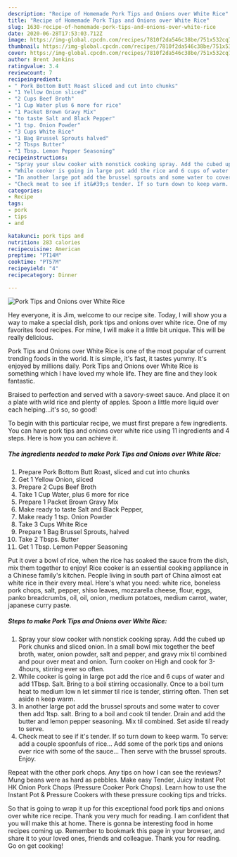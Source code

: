 ```yaml
---
description: "Recipe of Homemade Pork Tips and Onions over White Rice"
title: "Recipe of Homemade Pork Tips and Onions over White Rice"
slug: 1630-recipe-of-homemade-pork-tips-and-onions-over-white-rice
date: 2020-06-28T17:53:03.712Z
image: https://img-global.cpcdn.com/recipes/7810f2da546c38be/751x532cq70/pork-tips-and-onions-over-white-rice-recipe-main-photo.jpg
thumbnail: https://img-global.cpcdn.com/recipes/7810f2da546c38be/751x532cq70/pork-tips-and-onions-over-white-rice-recipe-main-photo.jpg
cover: https://img-global.cpcdn.com/recipes/7810f2da546c38be/751x532cq70/pork-tips-and-onions-over-white-rice-recipe-main-photo.jpg
author: Brent Jenkins
ratingvalue: 3.4
reviewcount: 7
recipeingredient:
- " Pork Bottom Butt Roast sliced and cut into chunks"
- "1 Yellow Onion sliced"
- "2 Cups Beef Broth"
- "1 Cup Water plus 6 more for rice"
- "1 Packet Brown Gravy Mix"
- "to taste Salt and Black Pepper"
- "1 tsp. Onion Powder"
- "3 Cups White Rice"
- "1 Bag Brussel Sprouts halved"
- "2 Tbsps Butter"
- "1 Tbsp. Lemon Pepper Seasoning"
recipeinstructions:
- "Spray your slow cooker with nonstick cooking spray. Add the cubed up Pork chunks and sliced onion. In a small bowl mix together the beef broth, water, onion powder, salt and pepper, and gravy mix til combined and pour over meat and onion. Turn cooker on High and cook for 3-4hours, stirring ever so often."
- "While cooker is going in large pot add the rice and 6 cups of water and add 1Tbsp. Salt. Bring to a boil stirring occasionally. Once to a boil turn heat to medium low n let simmer til rice is tender, stirring often. Then set aside n keep warm."
- "In another large pot add the brussel sprouts and some water to cover then add 1tsp. salt. Bring to a boil and cook til tender. Drain and add the butter and lemon pepper seasoning. Mix til combined. Set aside til ready to serve."
- "Check meat to see if it&#39;s tender. If so turn down to keep warm. To serve: add a couple spoonfuls of rice... Add some of the pork tips and onions over rice with some of the sauce... Then serve with the brussel sprouts. Enjoy."
categories:
- Recipe
tags:
- pork
- tips
- and

katakunci: pork tips and 
nutrition: 283 calories
recipecuisine: American
preptime: "PT14M"
cooktime: "PT57M"
recipeyield: "4"
recipecategory: Dinner

---
```



![Pork Tips and Onions over White Rice](https://img-global.cpcdn.com/recipes/7810f2da546c38be/751x532cq70/pork-tips-and-onions-over-white-rice-recipe-main-photo.jpg)

Hey everyone, it is Jim, welcome to our recipe site. Today, I will show you a way to make a special dish, pork tips and onions over white rice. One of my favorites food recipes. For mine, I will make it a little bit unique. This will be really delicious.

Pork Tips and Onions over White Rice is one of the most popular of current trending foods in the world. It is simple, it's fast, it tastes yummy. It's enjoyed by millions daily. Pork Tips and Onions over White Rice is something which I have loved my whole life. They are fine and they look fantastic.

Braised to perfection and served with a savory-sweet sauce. And place it on a plate with wild rice and plenty of apples. Spoon a little more liquid over each helping…it&#39;s so, so good!


To begin with this particular recipe, we must first prepare a few ingredients. You can have pork tips and onions over white rice using 11 ingredients and 4 steps. Here is how you can achieve it.

<!--inarticleads1-->

##### The ingredients needed to make Pork Tips and Onions over White Rice:

1. Prepare  Pork Bottom Butt Roast, sliced and cut into chunks
1. Get 1 Yellow Onion, sliced
1. Prepare 2 Cups Beef Broth
1. Take 1 Cup Water, plus 6 more for rice
1. Prepare 1 Packet Brown Gravy Mix
1. Make ready to taste Salt and Black Pepper,
1. Make ready 1 tsp. Onion Powder
1. Take 3 Cups White Rice
1. Prepare 1 Bag Brussel Sprouts, halved
1. Take 2 Tbsps. Butter
1. Get 1 Tbsp. Lemon Pepper Seasoning


Put it over a bowl of rice, when the rice has soaked the sauce from the dish, mix them together to enjoy! Rice cooker is an essential cooking appliance in a Chinese family&#39;s kitchen. People living in south part of China almost eat white rice in their every meal. Here&#39;s what you need: white rice, boneless pork chops, salt, pepper, shiso leaves, mozzarella cheese, flour, eggs, panko breadcrumbs, oil, oil, onion, medium potatoes, medium carrot, water, japanese curry paste. 

<!--inarticleads2-->

##### Steps to make Pork Tips and Onions over White Rice:

1. Spray your slow cooker with nonstick cooking spray. Add the cubed up Pork chunks and sliced onion. In a small bowl mix together the beef broth, water, onion powder, salt and pepper, and gravy mix til combined and pour over meat and onion. Turn cooker on High and cook for 3-4hours, stirring ever so often.
1. While cooker is going in large pot add the rice and 6 cups of water and add 1Tbsp. Salt. Bring to a boil stirring occasionally. Once to a boil turn heat to medium low n let simmer til rice is tender, stirring often. Then set aside n keep warm.
1. In another large pot add the brussel sprouts and some water to cover then add 1tsp. salt. Bring to a boil and cook til tender. Drain and add the butter and lemon pepper seasoning. Mix til combined. Set aside til ready to serve.
1. Check meat to see if it&#39;s tender. If so turn down to keep warm. To serve: add a couple spoonfuls of rice... Add some of the pork tips and onions over rice with some of the sauce... Then serve with the brussel sprouts. Enjoy.


Repeat with the other pork chops. Any tips on how I can see the reviews? Mung beans were as hard as pebbles. Make easy Tender, Juicy Instant Pot HK Onion Pork Chops (Pressure Cooker Pork Chops). Learn how to use the Instant Pot &amp; Pressure Cookers with these pressure cooking tips and tricks. 

So that is going to wrap it up for this exceptional food pork tips and onions over white rice recipe. Thank you very much for reading. I am confident that you will make this at home. There is gonna be interesting food in home recipes coming up. Remember to bookmark this page in your browser, and share it to your loved ones, friends and colleague. Thank you for reading. Go on get cooking!
